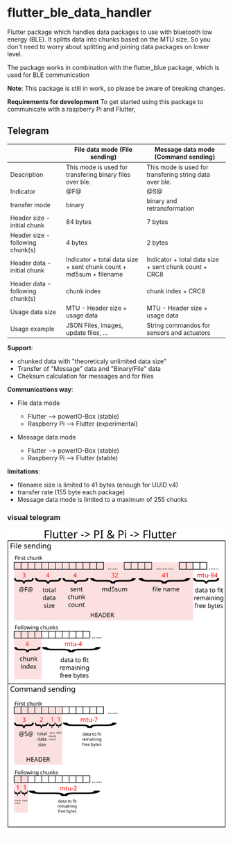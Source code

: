 # flutter_ble_data_handler

Flutter package which handles data packages to use with bluetooth low energy (BLE).
It splitts data into chunks based on the MTU size. So you don't need to worry about 
splitting and joining data packages on lower level. 

The package works in combination with the flutter_blue package, which is used for BLE communication

**Note**:
This package is still in work, so please be aware of breaking changes.

**Requirements for development**
To get started using this package to communicate with a raspberry Pi and Flutter, 

## Telegram

|                                  | File data mode (File sending)                                      | Message data mode (Command sending)                     |
|----------------------------------|--------------------------------------------------------------------|---------------------------------------------------------|
| Description                      | This mode is used for transfering binary files over ble.           | This mode is used for transfering string data over ble. |
| Indicator                        | \@F\@                                                             | \@S\@                                                    |
| transfer mode                    | binary                                                             | binary and retransformation                             |
| Header size - initial chunk      | 84 bytes                                                           | 7 bytes                                                 |
| Header size - following chunk(s) | 4 bytes                                                            | 2 bytes                                                 |
| Header data - initial chunk      | Indicator + total data size + sent chunk count + md5sum + filename | Indicator + total data size + sent chunk count + CRC8   |
| Header data - following chunk(s) | chunk index                                                        | chunk index + CRC8                                      |
| Usage data size                  | MTU - Header size = usage data                                     | MTU - Header size = usage data                          |
| Usage example                    | JSON Files, images, update files, ...                              | String commandos for sensors and actuators              |


**Support**:
- chunked data with "theoreticaly unlimited data size"
- Transfer of "Message" data and "Binary/File" data
- Cheksum calculation for messages and for files

**Communications way**:
* File data mode
  - Flutter --> powerIO-Box (stable)
  - Raspberry Pi --> Flutter (experimental)
  
* Message data mode
  - Flutter --> powerIO-Box (stable)
  - Raspberry Pi --> Flutter (stable)
  
**limitations**:
- filename size is limited to 41 bytes (enough for UUID v4)
- transfer rate (155 byte each package)
- Message data mode is limited to a maximum of 255 chunks

### visual telegram 

![Telegram view](doc/transmission_protocol.svg/)
